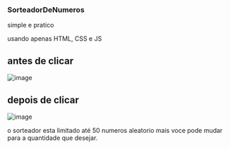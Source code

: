 ### SorteadorDeNumeros

simple e pratico 

usando apenas HTML, CSS e JS 

## antes de clicar 
![image](https://user-images.githubusercontent.com/35054595/189545624-1db1094a-7413-49fb-9730-60fa188c36fd.png)

## depois de clicar 
![image](https://user-images.githubusercontent.com/35054595/189545640-3a0faaa0-4f76-4d93-8abb-992eebbd9e98.png)

o sorteador esta limitado até 50 numeros aleatorio mais voce pode mudar para a quantidade que desejar.
